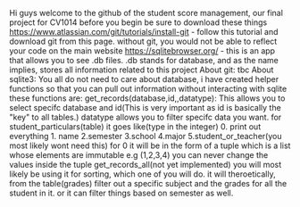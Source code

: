 Hi guys welcome to the github of the student score management, our final project for CV1014
before you begin be sure to download these things
https://www.atlassian.com/git/tutorials/install-git - follow this tutorial and download git from this page. without git, you would not be able to reflect your code on the main website
https://sqlitebrowser.org/ - this is an app that allows you to see .db files. .db stands for database, and as the name implies, stores all information related to this project
About git:
tbc
About sqlite3:
You all do not need to care about database, i have created helper functions so that you can pull out information without interacting with sqlite
these functions are:
get_records(database,id,,datatype): This allows you to select specifc database and id(This is very important as id is basically the "key" to all tables.)
datatype allows you to filter specifc data you want. for student_particulars(table) it goes like(type in the integer) 0. print out everything 1. name  2.semester 3.school 4.major 5.student_or_teacher(you most likely wont need this)
for 0 it will be in the form of a tuple which is a list whose elements are immutable e.g (1,2,3,4) you can never change the values inside the tuple
get_records_all(not yet implemented) you will most likely be using it for sorting, which one of you will do. it will theroetically, from the table(grades)
filter out a specific subject and the grades for all the student in it. or it can filter things based on semester as well.
